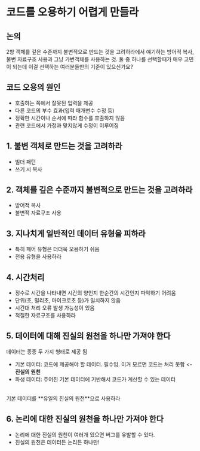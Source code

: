 # 코드를 오용하기 어렵게 만들라

## 논의
2항 객체를 깊은 수준까지 불변적으로 만드는 것을 고려하라에서 얘기하는 방어적 복사, 불변 자료구조 사용과 그냥 가변객체를 사용하는 것. 둘 중 하나를 선택할때가 매우 고민이 되는데 이걸 선택하는 여러분들만의 기준이 있으신가요?

## 코드 오용의 원인
- 호출하는 쪽에서 잘못된 입력을 제공
- 다른 코드의 부수 효과(입력 매개변수 수정 등)
- 정확한 시간이나 순서에 따라 함수를 호출하지 않음
- 관련 코드에서 가정과 맞지않게 수정이 이루어짐

## 1. 불변 객체로 만드는 것을 고려하라
- 빌더 패턴
- 쓰기 시 복사

## 2. 객체를 깊은 수준까지 불변적으로 만드는 것을 고려하라
- 방어적 복사
- 불변적 자료구조 사용

## 3. 지나치게 일반적인 데이터 유형을 피하라
- 특히 페어 유형은 더더욱 오용하기 쉬움
- 전용 유형을 사용하라

## 4. 시간처리
- 정수로 시간을 나타내면 시간의 양인지 한순간의 시간인지 파악하기 어려움
- 단위(초, 밀리초, 마이크로초 등)가 일치하지 않음
- 시간대 처리 오류 발생 가능성이 있음
- 적절한 자료구조를 사용하라

## 5. 데이터에 대해 진실의 원천을 하나만 가져야 한다
데이터는 종종 두 가지 형태로 제공 됨
- 기본 데이터: 코드에 제공해야 할 데이터. 필수임. 이거 모르면 코드는 처리 못함 <- **진실의 원천**
- 파생 데이터: 주어진 기본 데이터에 기반해서 코드가 계산할 수 있는 데이터
<br/>
기본 데이터를 **유일의 진실의 원천**으로 사용하라


## 6. 논리에 대한 진실의 원천을 하나만 가져야 한다
- 논리에 대한 진실의 원천이 여러개 있으면 버그를 유발할 수 있다.
- 진실의 원천은 데이터든 논리든 하나만!